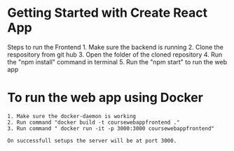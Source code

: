 # Getting Started with Create React App
Steps to run the Frontend
    1. Make sure the backend is running
    2. Clone the respository from git hub
    3. Open the folder of the cloned repository
    4. Run the "npm install" command in terminal
    5. Run the "npm start" to run the web app
# To run the web app using Docker
    1. Make sure the docker-daemon is working
    2. Run command "docker build -t coursewebappfrontend ."
    3. Run command " docker run -it -p 3000:3000 coursewebappfrontend"

    On successfull setups the server will be at port 3000.